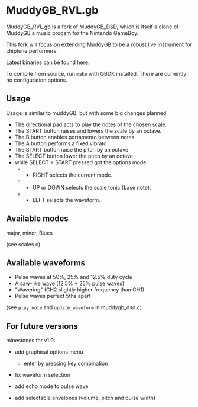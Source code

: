 MuddyGB_RVL.gb
=========

MuddyGB_RVL.gb is a fork of MuddyGB_DSD, which is itself a clone of MuddyGB a music progam for the Nintendo GameBoy.

This fork will focus on extending MuddyGB to be a robust live instrument for chiptune performers.

Latest binaries can be found
[here](https://github.com/ARival/muddyGB-RVL/releases).

To compile from source, run `make` with GBDK installed.
There are currently no configuration options.

Usage
-----

Usage is similar to muddyGB, but with some big changes planned.

* The directional pad acts to play the notes of the chosen scale.
* The START button raises and lowers the scale by an octave.
* The B button enables portamento between notes
* The A button performs a fixed vibrato
* The START button raise the pitch by an octave
* The SELECT button lower the pitch by an octave
* while SELECT + START pressed got the options mode
  * + RIGHT selects the current mode.
  * + UP or DOWN selects the scale tonic (base note).
  * + LEFT selects the waveform.

Available modes
---------------

major, minor, Blues

(see scales.c)

Available waveforms
-------------------

* Pulse waves at 50%, 25% and 12.5% duty cycle
* A saw-like wave (12.5% + 25% pulse waves)
* "Wavering" (CH2 slightly higher frequency than CH1)
* Pulse waves perfect 5ths apart

(see `play_note` and `update_waveform` in muddygb_dsd.c)

For future versions
-------------------

minestones for v1.0:

* add graphical options menu
  * enter by pressing key combination

* fix waveform selection
* add echo mode to pulse wave
* add selectable envelopes (volume, pitch and pulse width)
